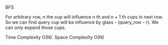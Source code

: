 BFS

For arbitrary row, n the cup will influence n th and n + 1 th cups in next row. So we can find query cup will be influence by glass - (query_row - r). We can only expand those cups.


Time Complexity O(N). Space Complexity O(N)